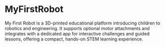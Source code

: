 # MyFirstRobot
My First Robot is a 3D-printed educational platform introducing children to robotics and engineering. It supports optional motor attachments and integrates with a dedicated app for interactive challenges and guided lessons, offering a compact, hands-on STEM learning experience.
